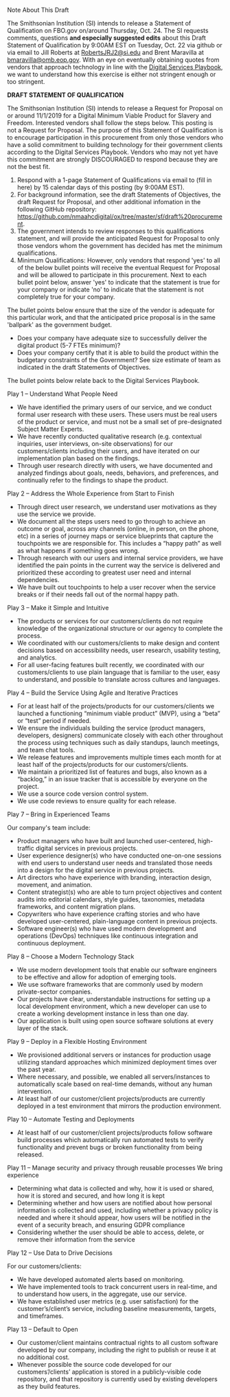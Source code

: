 Note About This Draft  

The Smithsonian Institution (SI) intends to release a Statement of Qualification on FBO.gov on/around Thursday, Oct. 24. The SI requests comments, questions __and especially suggested edits__ about this Draft Statement of Qualification by 9:00AM EST on Tuesday, Oct. 22 via github or via email to Jill Roberts at RobertsJRJ2@si.edu and Brent Maravilla at bmaravilla@omb.eop.gov. With an eye on eventually obtaining quotes from vendors that approach technology in line with the [Digital Services Playbook](https://playbook.cio.gov), we want to understand how this exercise is either not stringent enough or too stringent.

__DRAFT STATEMENT OF QUALIFICATION__  

The Smithsonian Institution (SI) intends to release a Request for Proposal on or around 11/1/2019 for a Digital Minimum Viable Product for Slavery and Freedom. Interested vendors shall follow the steps below. This posting is not a Request for Proposal. The purpose of this Statement of Qualification is to encourage participation in this procurement from only those vendors who have a solid commitment to building technology for their government clients according to the Digital Services Playbook. Vendors who may not yet have this commitment are strongly DISCOURAGED to respond because they are not the best fit.

1. Respond with a 1-page Statement of Qualifications via email to (fill in here) by 15 calendar days of this posting (by 9:00AM EST).  
2. For background information, see the draft Statements of Objectives, the draft Request for Proposal, and other additional infomation in the following GitHub repository: https://github.com/nmaahcdigital/ox/tree/master/sf/draft%20procurement.  
3. The government intends to review responses to this qualifications statement, and will provide the anticipated Request for Proposal to only those vendors whom the government has decided has met the minimum qualifications.  
4. Minimum Qualifications: However, only vendors that respond 'yes' to all of the below bullet points will receive the eventual Request for Proposal and will be allowed to participate in this procurement. Next to each bullet point below, answer 'yes' to indicate that the statement is true for your company or indicate 'no' to indicate that the statement is not completely true for your company.  

The bullet points below ensure that the size of the vendor is adequate for this particular work, and that the anticipated price proposal is in the same 'ballpark' as the government budget.  

* Does your company have adequate size to successfully deliver the digital product (5-7 FTEs minimum)?
* Does your company certify that it is able to build the product within the budgetary constraints of the Government? See size estimate of team as indicated in the draft Statements of Objectives.

The bullet points below relate back to the Digital Services Playbook.  

Play 1 – Understand What People Need
  * We have identified the primary users of our service, and we conduct formal user research with these users. These users must be real users of the product or service, and must not be a small set of pre-designated Subject Matter Experts.
  * We have recently conducted qualitative research (e.g. contextual inquiries, user interviews, on-site observations) for our customers/clients including their users, and have iterated on our implementation plan based on the findings.
  * Through user research directly with users, we have documented and analyzed findings about goals, needs, behaviors, and preferences, and continually refer to the findings to shape the product.
  
Play 2 – Address the Whole Experience from Start to Finish
  * Through direct user research, we understand user motivations as they use the service we provide.
  * We document all the steps users need to go through to achieve an outcome or goal, across any channels (online, in person, on the phone, etc) in a series of journey maps or service blueprints that capture the touchpoints we are responsible for. This includes a “happy path” as well as what happens if something goes wrong.
  * Through research with our users and internal service providers, we have identified the pain points in the current way the service is delivered and prioritized these according to greatest user need and internal dependencies.
  * We have built out touchpoints to help a user recover when the service breaks or if their needs fall out of the normal happy path.
  
Play 3 – Make it Simple and Intuitive
  * The products or services for our customers/clients do not require knowledge of the organizational structure or our agency to complete the process.
  * We coordinated with our customers/clients to make design and content decisions based on accessibility needs, user research, usability testing, and analytics.
  * For all user-facing features built recently, we coordinated with our customers/clients to use plain language that is familiar to the user, easy to understand, and possible to translate across cultures and languages.
  
Play 4 – Build the Service Using Agile and Iterative Practices
  * For at least half of the projects/products for our customers/clients we launched a functioning “minimum viable product” (MVP), using a “beta” or “test” period if needed.
  * We ensure the individuals building the service (product managers, developers, designers) communicate closely with each other throughout the process using techniques such as daily standups, launch meetings, and team chat tools.
  * We release features and improvements multiple times each month for at least half of the projects/products for our customers/clients.
  * We maintain a prioritized list of features and bugs, also known as a “backlog,” in an issue tracker that is accessible by everyone on the project.
  * We use a source code version control system.
  * We use code reviews to ensure quality for each release.

Play 7 – Bring in Experienced Teams

Our company's team include:
  * Product managers who have built and launched user-centered, high-traffic digital services in previous projects.
  * User experience designer(s) who have conducted one-on-one sessions with end users to understand user needs and translated those needs into a design for the digital service in previous projects.
  * Art directors who have experience with branding, interaction design, movement, and animation.
  * Content strategist(s) who are able to turn project objectives and content audits into editorial calendars, style guides, taxonomies, metadata frameworks, and content migration plans.
  * Copywriters who have experience crafting stories and who have developed user-centered, plain-language content in previous projects.
  * Software engineer(s) who have used modern development and operations (DevOps) techniques like continuous integration and continuous deployment.
  
Play 8 – Choose a Modern Technology Stack
  * We use modern development tools that enable our software engineers to be effective and allow for adoption of emerging tools.
  * We use software frameworks that are commonly used by modern private-sector companies.
  * Our projects have clear, understandable instructions for setting up a local development environment, which a new developer can use to create a working development instance in less than one day.
  * Our application is built using open source software solutions at every layer of the stack.
  
Play 9 – Deploy in a Flexible Hosting Environment  
  * We provisioned additional servers or instances for production usage utilizing standard approaches which minimized deployment times over the past year.
  * Where necessary, and possible, we enabled all servers/instances to automatically scale based on real-time demands, without any human intervention.
  * At least half of our customer/client projects/products are currently deployed in a test environment that mirrors the production environment.
  
Play 10 – Automate Testing and Deployments
  * At least half of our customer/client projects/products follow software build processes which automatically run automated tests to verify functionality and prevent bugs or broken functionality from being released.
  
Play 11 – Manage security and privacy through reusable processes
We bring experience 
  * Determining what data is collected and why, how it is used or shared, how it is stored and secured, and how long it is kept
  * Determining whether and how users are notified about how personal information is collected and used, including whether a privacy policy is needed and where it should appear, how users will be notified in the event of a security breach, and ensuring GDPR compliance
  * Considering whether the user should be able to access, delete, or remove their information from the service


Play 12 – Use Data to Drive Decisions

For our customers/clients:
  * We have developed automated alerts based on monitoring.
  * We have implemented tools to track concurrent users in real-time, and to understand how users, in the aggregate, use our service.
  * We have established user metrics (e.g. user satisfaction) for the customer’s/client’s service, including baseline measurements, targets, and timeframes.
  
Play 13 – Default to Open
  * Our customer/client maintains contractual rights to all custom software developed by our company, including the right to publish or reuse it at no additional cost.
  * Whenever possible the source code developed for our customers’/clients’ application is stored in a publicly-visible code repository, and that repository is currently used by existing developers as they build features.
